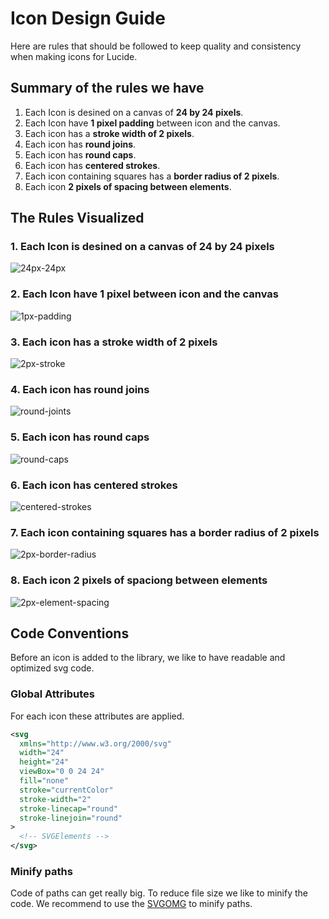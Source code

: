 # Icon Design Guide

Here are rules that should be followed to keep quality and consistency when making icons for Lucide.

## Summary of the rules we have

1. Each Icon is desined on a canvas of **24 by 24 pixels**.
2. Each Icon have **1 pixel padding** between icon and the canvas.
3. Each icon has a **stroke width of 2 pixels**.
4. Each icon has **round joins**.
5. Each icon has **round caps**.
6. Each icon has **centered strokes**.
7. Each icon containing squares has a **border radius of 2 pixels**.
8. Each icon **2 pixels of spacing between elements**.

## The Rules Visualized

### 1. **Each Icon is desined on a canvas of 24 by 24 pixels**

![24px-24px](images/24px-24px.png?raw=true "24px-24px")

### 2. **Each Icon have 1 pixel between icon and the canvas**

![1px-padding](images/1px-padding.png?raw=true "1px-padding")

### 3. **Each icon has a stroke width of 2 pixels**

![2px-stroke](images/2px-stroke.png?raw=true "2px-stroke")

### 4. **Each icon has round joins**

![round-joints](images/round-joints.png?raw=true "round-joints")

### 5. **Each icon has round caps**

![round-caps](images/round-caps.png?raw=true "round-caps")

### 6. **Each icon has centered strokes**

![centered-strokes](images/centered-strokes.png?raw=true "centered-strokes")

### 7. **Each icon containing squares has a border radius of 2 pixels**

![2px-border-radius](images/2px-border-radius.png?raw=true "2px-border-radius")

### 8. **Each icon 2 pixels of spaciong between elements**

![2px-element-spacing](images/2px-element-spacing.png?raw=true "2px-element-spacing")

## Code Conventions

Before an icon is added to the library, we like to have readable and optimized svg code.

### Global Attributes

For each icon these attributes are applied.

```xml
<svg
  xmlns="http://www.w3.org/2000/svg"
  width="24"
  height="24"
  viewBox="0 0 24 24"
  fill="none"
  stroke="currentColor"
  stroke-width="2"
  stroke-linecap="round"
  stroke-linejoin="round"
>
  <!-- SVGElements -->
</svg>
```

### Minify paths

Code of paths can get really big.
To reduce file size we like to minify the code.
We recommend to use the [SVGOMG](https://jakearchibald.github.io/svgomg/) to minify paths.
